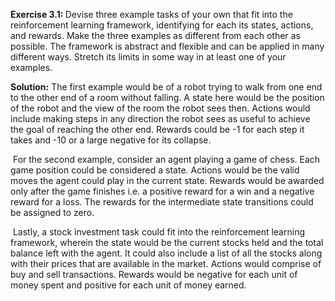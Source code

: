 <b>Exercise 3.1: </b> Devise three example tasks of your own that fit into the reinforcement learning framework, identifying for each its states, actions, and rewards. Make the three examples as different from each other as possible. The framework is abstract and  flexible and can be applied in many different ways. Stretch its limits in some way in at least one of your examples.

<b>Solution:</b> The first example would be of a robot trying to walk from one end to the other end of a room without falling. A state here would be the position of the robot and the view of the room the robot sees then. Actions would include making steps in any direction the robot sees as useful to achieve the goal of reaching the other end. Rewards could be -1 for each step it takes and -10 or a large negative for its collapse. 

​    For the second example, consider an agent playing a game of chess. Each game position could be considered a state. Actions would be the valid moves the agent could play in the current state. Rewards would be awarded only after the game finishes i.e. a positive reward for a win and a negative reward for a loss. The rewards for the intermediate state transitions could be assigned to zero.

​    Lastly, a stock investment task could fit into the reinforcement learning framework, wherein the state would be the current stocks held and the total balance left with the agent. It could also include a list of all the stocks along with their prices that are available in the market. Actions would comprise of buy and sell transactions. Rewards would be negative for each unit of money spent and positive for each unit of money earned. 
